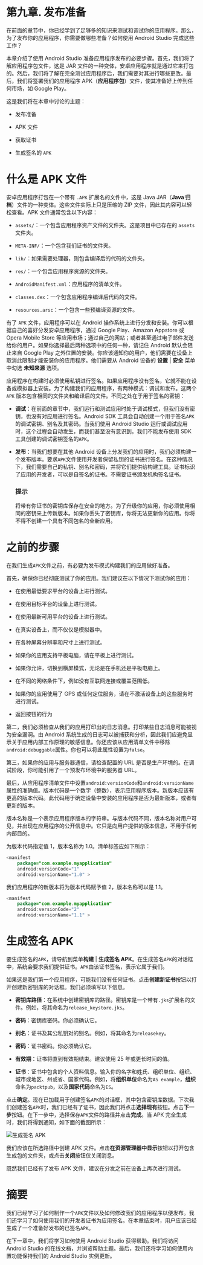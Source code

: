 # 第九章. 发布准备

在前面的章节中，你已经学到了足够多的知识来测试和调试你的应用程序。那么，为了发布你的应用程序，你需要做哪些准备？如何使用 Android Studio 完成这些工作？

本章介绍了使用 Android Studio 准备应用程序发布的必要步骤。首先，我们将了解应用程序包文件，这是 JAR 文件的一种变体，安卓应用程序就是通过它来打包的。然后，我们将了解在完全测试应用程序后，我们需要对其进行哪些更改。最后，我们将签署我们的应用程序 APK（**应用程序包**）文件，使其准备好上传到任何市场，如 Google Play。

这是我们将在本章中讨论的主题：

+   发布准备

+   APK 文件

+   获取证书

+   生成签名的 `APK`

# 什么是 APK 文件

安卓应用程序打包在一个带有 `.APK` 扩展名的文件中，这是 Java JAR（**Java 归档**）文件的一种变体。这些文件实际上只是压缩的 ZIP 文件，因此其内容可以轻松查看。APK 文件通常包含以下内容：

+   `assets/`：一个包含应用程序资产文件的文件夹。这是项目中已存在的 `assets` 文件夹。

+   `META-INF/`：一个包含我们证书的文件夹。

+   `lib/`：如果需要处理器，则包含编译后的代码的文件夹。

+   `res/`：一个包含应用程序资源的文件夹。

+   `AndroidManifest.xml`：应用程序的清单文件。

+   `classes.dex`：一个包含应用程序编译后代码的文件。

+   `resources.arsc`：一个包含一些预编译资源的文件。

有了 `APK` 文件，应用程序可以在 Android 操作系统上进行分发和安装。你可以根据自己的喜好分发安卓应用程序，通过 Google Play、Amazon Appstore 或 Opera Mobile Store 等应用市场；通过自己的网站；或者甚至通过电子邮件发送给你的用户。如果你选择最后两种选项中的任何一种，请记住 Android 默认会阻止来自 Google Play 之外位置的安装。你应该通知你的用户，他们需要在设备上取消此限制才能安装你的应用程序。他们需要从 Android 设备的 **设置** | **安全** 菜单中勾选 **未知来源** 选项。

应用程序在构建时必须使用私钥进行签名。如果应用程序没有签名，它就不能在设备或模拟器上安装。为了构建我们的应用程序，有两种模式：调试和发布。这两个 `APK` 版本包含相同的文件夹和编译后的文件。不同之处在于用于签名的密钥：

+   **调试**：在前面的章节中，我们运行和测试应用时处于调试模式，但我们没有密钥，也没有对应用进行签名。Android SDK 工具会自动创建一个用于签名`APK`的调试密钥、别名及其密码。当我们使用 Android Studio 运行或调试应用时，这个过程会自动发生，而我们甚至没有意识到。我们不能发布使用 SDK 工具创建的调试密钥签名的`APK`。

+   **发布**：当我们想要在其他 Android 设备上分发我们的应用时，我们必须构建一个发布版本。要求`APK`文件使用开发者保留私钥的证书进行签名。在这种情况下，我们需要自己的私钥、别名和密码，并将它们提供给构建工具。证书标识了应用的开发者，可以是自签名的证书。不需要证书颁发机构签名证书。

    ### 提示

    将带有你证书的密钥库保存在安全的地方。为了升级你的应用，你必须使用相同的密钥来上传新版本。如果你丢失了密钥库，你将无法更新你的应用。你将不得不创建一个具有不同包名的全新应用。

# 之前的步骤

在我们生成`APK`文件之前，有必要为发布模式构建我们的应用做好准备。

首先，确保你已经彻底测试了你的应用。我们建议在以下情况下测试你的应用：

+   在使用最低要求平台的设备上进行测试。

+   在使用目标平台的设备上进行测试。

+   在使用最新可用平台的设备上进行测试。

+   在真实设备上，而不仅仅是模拟器中。

+   在各种屏幕分辨率和尺寸上进行测试。

+   如果你的应用支持平板电脑，请在平板上进行测试。

+   如果你允许，切换到横屏模式，无论是在手机还是平板电脑上。

+   在不同的网络条件下，例如没有互联网连接或覆盖范围低。

+   如果你的应用使用了 GPS 或任何定位服务，请在不激活设备上的这些服务时进行测试。

+   返回按钮的行为

第二，我们必须检查从我们的应用打印出的日志消息。打印某些日志消息可能被视为安全漏洞。由 Android 系统生成的日志可以被捕获和分析，因此我们应避免显示关于应用内部工作原理的敏感信息。你还应该从应用清单文件中移除`android:debuggable`属性。你也可以将此属性设置为`false`。

第三，如果你的应用与服务器通信，请检查配置的 URL 是否是生产环境的。在调试阶段，你可能引用了一个预发布环境中的服务器 URL。

最后，从应用程序清单文件中设置`android:versionCode`和`android:versionName`属性的准确值。版本代码是一个数字（整数），表示应用程序版本。新版本应该有更高的版本代码。此代码用于确定设备中安装的应用程序是否为最新版本，或者有更新的版本。

版本名称是一个表示应用程序版本的字符串。与版本代码不同，版本名称对用户可见，并出现在应用程序的公开信息中。它只是向用户提供的版本信息，不用于任何内部目的。

为版本代码指定值 1，版本名称为 1.0。清单标签应如下所示： 

```java
<manifest 
    package="com.example.myapplication"
    android:versionCode="1"
    android:versionName="1.0" >
```

我们应用程序的新版本将为版本代码赋予值 2，版本名称可以是 1.1。

```java
<manifest 
    package="com.example.myapplication"
    android:versionCode="2"
    android:versionName="1.1" >
```

# 生成签名 APK

要生成签名的`APK`，请导航到菜单**构建** | **生成签名 APK**。在生成签名`APK`的对话框中，系统会要求我们提供证书。`APK`由该证书签名，表示它属于我们。

如果这是我们第一个应用程序，可能我们没有任何证书。点击**创建新证书**按钮以打开创建新密钥库的对话框。我们必须填写以下信息。

+   **密钥库路径**：在系统中创建密钥库的路径。密钥库是一个带有`.jks`扩展名的文件。例如，将其命名为`release_keystore.jks`。

+   **密码**：密钥库密码。你必须确认它。

+   **别名**：证书及其公私钥对的别名。例如，将其命名为`releasekey`。

+   **密码**：证书密码。你必须确认它。

+   **有效期**：证书将直到有效期结束。建议使用 25 年或更长时间的值。

+   **证书**：证书中包含的个人资料信息。输入你的名字和姓氏、组织单位、组织、城市或地区、州或省、国家代码。例如，将**组织单位**命名为`AS example`，**组织**命名为`packtpub`，以及**国家代码**命名为`ES`。

点击**确定**。现在已加载用于创建签名`APK`的对话框，其中包含密钥库数据。下次我们创建签名`APK`时，我们已经有了证书，因此我们将点击**选择现有**按钮。点击**下一步**按钮。在下一步中，选择保存`APK`文件的路径并点击**完成**。当 APK 完全生成时，我们将得到通知，如下面的截图所示：

![生成签名 APK](img/5273OS_09_01.jpg)

我们应该在所选路径中创建 APK 文件。点击**在资源管理器中显示**按钮以打开包含生成包的文件夹，或点击**关闭**按钮仅关闭消息。

既然我们已经有了发布 APK 文件，建议在分发之前在设备上再次进行测试。

# 摘要

我们已经学习了如何制作一个`APK`文件以及如何修改我们的应用程序以便发布。我们还学习了如何使用我们的开发者证书为应用签名。在本章结束时，用户应该已经生成了一个准备好发布的已签名`APK`。

在下一章中，我们将学习如何使用 Android Studio 获得帮助。我们将访问 Android Studio 的在线文档，并浏览帮助主题。最后，我们还将学习如何使用内置功能保持我们的 Android Studio 实例更新。
